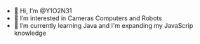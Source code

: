 - 👋 Hi, I’m @Y1O2N31
- 👀 I’m interested in Cameras Computers and Robots
- 🌱 I’m currently learning Java and I'm expanding my JavaScrip knowledge

<!---
Y1O2N31/Y1O2N31 is a ✨ special ✨ repository because its `README.md` (this file) appears on your GitHub profile.
You can click the Preview link to take a look at your changes.
--->
